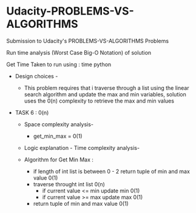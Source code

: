 



# Udacity-PROBLEMS-VS-ALGORITHMS

Submission to Udacity's PROBLEMS-VS-ALGORITHMS Problems

Run time analysis (Worst Case Big-O Notation) of solution

Get Time Taken to run using : time python <filename>


- Design choices -
  - This problem requires that i traverse through a list using the linear search algorithm and update the max and min variables, solution uses the 0(n) complexity to retrieve the max and min values

- TASK 6 : 0(n)

  - Space complexity analysis-
    - get_min_max = 0(1)

  - Logic explanation - Time complexity analysis-
  - Algorithm for Get Min Max :
    - if length of int list is between 0 - 2 return tuple of min and max value 0(1)
    - traverse throught int list 0(n)
        - if current value <= min update min 0(1)
        - if current value >= max update max 0(1)
    - return tuple of min and max value 0(1)
